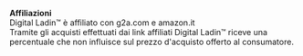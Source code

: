 **Affiliazioni**<br>
Digital Ladin&trade; è affiliato con g2a.com e amazon.it
<br>
Tramite gli acquisti effettuati dai link affiliati Digital Ladin&trade; riceve una percentuale che non influisce sul prezzo d'acquisto offerto al consumatore.
